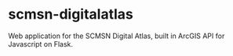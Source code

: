 # scmsn-digitalatlas
Web application for the SCMSN Digital Atlas, built in ArcGIS API for Javascript on Flask.
